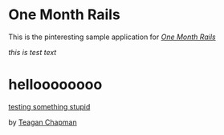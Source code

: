 # One Month Rails

This is the pinteresting sample application for
[*One Month Rails*](http://onemonthrails.com)

*this is test text*

# helloooooooo

[testing something stupid]()

by [Teagan Chapman](http://google.com)